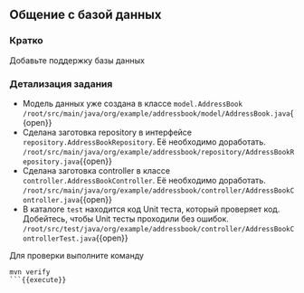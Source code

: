 ## Общение с базой данных

### Кратко

Добавьте поддержку базы данных

### Детализация задания

- Модель данных уже создана в классе `model.AddressBook`
  `/root/src/main/java/org/example/addressbook/model/AddressBook.java`{{open}}
- Сделана заготовка repository в интерфейсе `repository.AddressBookRepository`. Её необходимо доработать.
  `/root/src/main/java/org/example/addressbook/repository/AddressBookRepository.java`{{open}}
- Сделана заготовка controller в классе `controller.AddressBookController`. Её необходимо доработать.
  `/root/src/main/java/org/example/addressbook/controller/AddressBookController.java`{{open}}
- В каталоге `test` находится код Unit теста, который проверяет код. Добейтесь, чтобы Unit тесты проходили без ошибок.
  `/root/src/test/java/org/example/addressbook/controller/AddressBookControllerTest.java`{{open}}

Для проверки выполните команду

```
mvn verify
```{{execute}}